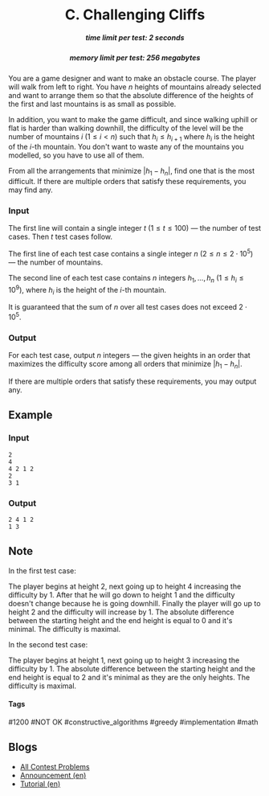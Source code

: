 <h1 style='text-align: center;'> C. Challenging Cliffs</h1>

<h5 style='text-align: center;'>time limit per test: 2 seconds</h5>
<h5 style='text-align: center;'>memory limit per test: 256 megabytes</h5>

You are a game designer and want to make an obstacle course. The player will walk from left to right. You have $n$ heights of mountains already selected and want to arrange them so that the absolute difference of the heights of the first and last mountains is as small as possible. 

In addition, you want to make the game difficult, and since walking uphill or flat is harder than walking downhill, the difficulty of the level will be the number of mountains $i$ ($1 \leq i < n$) such that $h_i \leq h_{i+1}$ where $h_i$ is the height of the $i$-th mountain. You don't want to waste any of the mountains you modelled, so you have to use all of them. 

From all the arrangements that minimize $|h_1-h_n|$, find one that is the most difficult. If there are multiple orders that satisfy these requirements, you may find any.

### Input

The first line will contain a single integer $t$ ($1 \leq t \leq 100$) — the number of test cases. Then $t$ test cases follow.

The first line of each test case contains a single integer $n$ ($2 \leq n \leq 2 \cdot 10^5$) — the number of mountains.

The second line of each test case contains $n$ integers $h_1,\ldots,h_n$ ($1 \leq h_i \leq 10^9$), where $h_i$ is the height of the $i$-th mountain.

It is guaranteed that the sum of $n$ over all test cases does not exceed $2 \cdot 10^5$.

### Output

For each test case, output $n$ integers — the given heights in an order that maximizes the difficulty score among all orders that minimize $|h_1-h_n|$.

If there are multiple orders that satisfy these requirements, you may output any.

## Example

### Input


```text
2
4
4 2 1 2
2
3 1
```
### Output


```text
2 4 1 2 
1 3
```
## Note

In the first test case:

The player begins at height $2$, next going up to height $4$ increasing the difficulty by $1$. After that he will go down to height $1$ and the difficulty doesn't change because he is going downhill. Finally the player will go up to height $2$ and the difficulty will increase by $1$. The absolute difference between the starting height and the end height is equal to $0$ and it's minimal. The difficulty is maximal.

In the second test case:

The player begins at height $1$, next going up to height $3$ increasing the difficulty by $1$. The absolute difference between the starting height and the end height is equal to $2$ and it's minimal as they are the only heights. The difficulty is maximal.



#### Tags 

#1200 #NOT OK #constructive_algorithms #greedy #implementation #math 

## Blogs
- [All Contest Problems](../Codeforces_Round_726_(Div._2).md)
- [Announcement (en)](../blogs/Announcement_(en).md)
- [Tutorial (en)](../blogs/Tutorial_(en).md)
